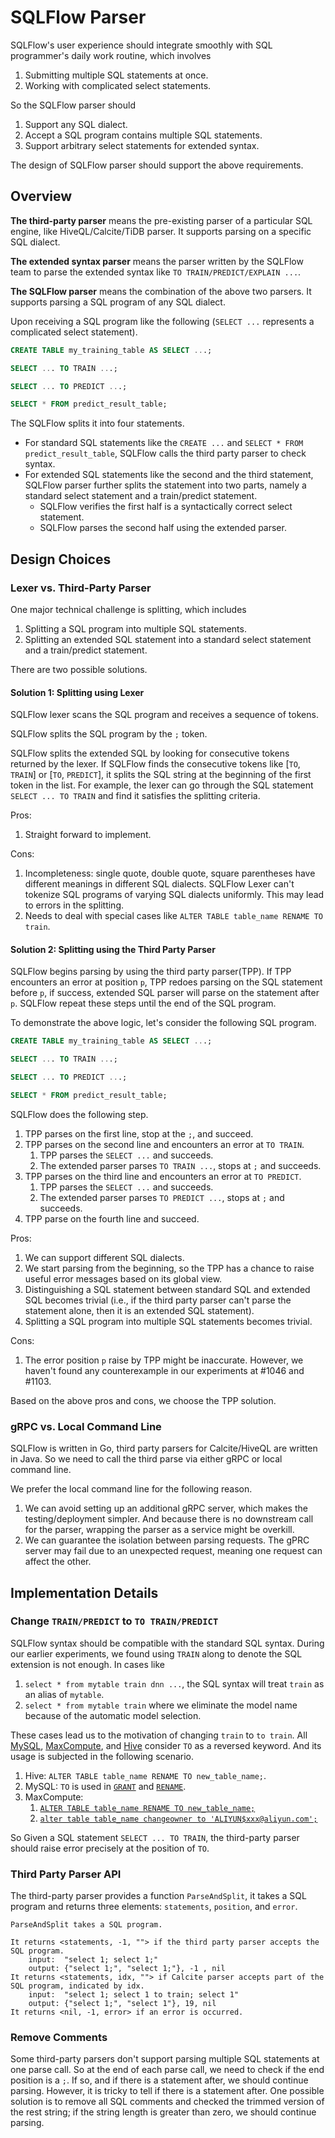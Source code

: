 # SQLFlow Parser

SQLFlow's user experience should integrate smoothly with SQL programmer's daily work routine, which involves

1. Submitting multiple SQL statements at once.
1. Working with complicated select statements.

So the SQLFlow parser should

1. Support any SQL dialect.
1. Accept a SQL program contains multiple SQL statements.
1. Support arbitrary select statements for extended syntax.

The design of SQLFlow parser should support the above requirements.

## Overview

**The third-party parser** means the pre-existing parser of a particular SQL engine, like HiveQL/Calcite/TiDB parser. It supports parsing on a specific SQL dialect.

**The extended syntax parser** means the parser written by the SQLFlow team to parse the extended syntax like `TO TRAIN/PREDICT/EXPLAIN ...`.

**The SQLFlow parser** means the combination of the above two parsers. It supports parsing a SQL program of any SQL dialect.

Upon receiving a SQL program like the following (`SELECT ...` represents a complicated select statement).

```SQL
CREATE TABLE my_training_table AS SELECT ...;

SELECT ... TO TRAIN ...;

SELECT ... TO PREDICT ...;

SELECT * FROM predict_result_table;
```

The SQLFlow splits it into four statements.
- For standard SQL statements like the `CREATE ...` and `SELECT * FROM predict_result_table`, SQLFlow calls the third party parser to check syntax.
- For extended SQL statements like the second and the third statement, SQLFlow parser further splits the statement into two parts, namely a standard select statement and a train/predict statement.
    - SQLFlow verifies the first half is a syntactically correct select statement.
    - SQLFlow parses the second half using the extended parser.

## Design Choices

### Lexer vs. Third-Party Parser

One major technical challenge is splitting, which includes

1. Splitting a SQL program into multiple SQL statements.
1. Splitting an extended SQL statement into a standard select statement and a train/predict statement.

There are two possible solutions.

#### Solution 1: Splitting using Lexer

SQLFlow lexer scans the SQL program and receives a sequence of tokens.

SQLFlow splits the SQL program by the `;` token.

SQLFlow splits the extended SQL by looking for consecutive tokens returned by the lexer. If SQLFlow finds the consecutive tokens like [`TO`, `TRAIN`] or [`TO`, `PREDICT`], it splits the SQL string at the beginning of the first token in the list. For example, the lexer can go through the SQL statement `SELECT ... TO TRAIN` and find it satisfies the splitting criteria.

Pros:
1. Straight forward to implement.

Cons:
1. Incompleteness: single quote, double quote, square parentheses have different meanings in different SQL dialects. SQLFlow Lexer can't tokenize SQL programs of varying SQL dialects uniformly. This may lead to errors in the splitting.
1. Needs to deal with special cases like `ALTER TABLE table_name RENAME TO train`.

#### Solution 2: Splitting using the Third Party Parser

SQLFlow begins parsing by using the third party parser(TPP). If TPP encounters an error at position `p`, TPP redoes parsing on the SQL statement before `p`, if success, extended SQL parser will parse on the statement after `p`. SQLFlow repeat these steps until the end of the SQL program.

To demonstrate the above logic, let's consider the following SQL program.

```SQL
CREATE TABLE my_training_table AS SELECT ...;

SELECT ... TO TRAIN ...;

SELECT ... TO PREDICT ...;

SELECT * FROM predict_result_table;
```

SQLFlow does the following step.

1. TPP parses on the first line, stop at the `;`, and succeed.
1. TPP parses on the second line and encounters an error at `TO TRAIN`.
    1. TPP parses the `SELECT ...` and succeeds.
    1. The extended parser parses `TO TRAIN ...`, stops at `;` and succeeds.
1. TPP parses on the third line and encounters an error at `TO PREDICT`.
    1. TPP parses the `SELECT ...` and succeeds.
    1. The extended parser parses `TO PREDICT ...`, stops at `;` and succeeds.
1. TPP parse on the fourth line and succeed.

Pros:
1. We can support different SQL dialects.
1. We start parsing from the beginning, so the TPP has a chance to raise useful error messages based on its global view.
1. Distinguishing a SQL statement between standard SQL and extended SQL becomes trivial (i.e., if the third party parser can't parse the statement alone, then it is an extended SQL statement).
1. Splitting a SQL program into multiple SQL statements becomes trivial.

Cons:
1. The error position `p` raise by TPP might be inaccurate. However, we haven't found any counterexample in our experiments at #1046 and #1103.

Based on the above pros and cons, we choose the TPP solution.

### gRPC vs. Local Command Line

SQLFlow is written in Go, third party parsers for Calcite/HiveQL are written in Java. So we need to call the third parse via either gRPC or local command line.

We prefer the local command line for the following reason.
1. We can avoid setting up an additional gRPC server, which makes the testing/deployment simpler. And because there is no downstream call for the parser, wrapping the parser as a service might be overkill.
1. We can guarantee the isolation between parsing requests. The gPRC server may fail due to an unexpected request, meaning one request can affect the other.

## Implementation Details

### Change `TRAIN/PREDICT` to `TO TRAIN/PREDICT`

SQLFlow syntax should be compatible with the standard SQL syntax. During our earlier experiments, we found using `TRAIN` along to denote the SQL extension is not enough. In cases like
1. `select * from mytable train dnn ...`, the SQL syntax will treat `train` as an alias of `mytable`.
1. `select * from mytable train` where we eliminate the model name because of the automatic model selection.

These cases lead us to the motivation of changing `train` to `to train`. All [MySQL](https://dev.mysql.com/doc/refman/5.5/en/keywords.html), [MaxCompute](https://www.alibabacloud.com/help/doc-detail/27872.htm?spm=a2c63.p38356.879954.6.631c5095hrjubf#concept-zxk-v5f-vdb), and [Hive](https://cwiki.apache.org/confluence/display/Hive/LanguageManual+DDL) consider `TO` as a reversed keyword. And its usage is subjected in the following scenario.
1. Hive: `ALTER TABLE table_name RENAME TO new_table_name;`.
1. MySQL: `TO` is used in [`GRANT`](https://dev.mysql.com/doc/refman/8.0/en/grant.html) and [`RENAME`](https://dev.mysql.com/doc/refman/8.0/en/rename-table.html).
1. MaxCompute:
    1. [`ALTER TABLE table_name RENAME TO new_table_name;`](https://www.alibabacloud.com/help/doc-detail/73768.html?spm=a2c5t.11065259.1996646101.searchclickresult.5afd4bd7qECSMQ)
    1. [`alter table table_name changeowner to 'ALIYUN$xxx@aliyun.com';`](https://www.alibabacloud.com/help/doc-detail/73768.html?spm=a2c5t.11065259.1996646101.searchclickresult.5afd4bd7qECSMQ)

So Given a SQL statement `SELECT ... TO TRAIN`, the third-party parser should raise error precisely at the position of `TO`.

### Third Party Parser API

The third-party parser provides a function `ParseAndSplit`, it takes a SQL program and returns three elements: `statements`, `position`, and `error`.

```text
ParseAndSplit takes a SQL program.

It returns <statements, -1, ""> if the third party parser accepts the SQL program.
    input:  "select 1; select 1;"
    output: {"select 1;", "select 1;"}, -1 , nil
It returns <statements, idx, ""> if Calcite parser accepts part of the SQL program, indicated by idx.
    input:  "select 1; select 1 to train; select 1"
    output: {"select 1;", "select 1"}, 19, nil
It returns <nil, -1, error> if an error is occurred.
```

### Remove Comments

Some third-party parsers don't support parsing multiple SQL statements at one parse call. So at the end of each parse call, we need to check if the end position is a `;`. If so, and if there is a statement after, we should continue parsing. However, it is tricky to tell if there is a statement after. One possible solution is to remove all SQL comments and checked the trimmed version of the rest string; if the string length is greater than zero, we should continue parsing.
